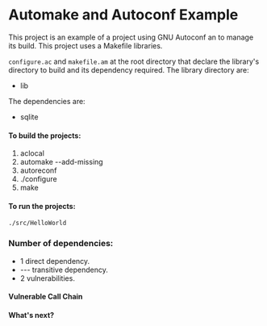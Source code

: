 # Automake and Autoconf Example

This project is an example of a project using GNU Autoconf an to manage its build. This project uses a Makefile libraries.

`configure.ac` and `makefile.am` at the root directory that declare the library's directory to build and its dependency required. The library directory are:  
-  lib  

The dependencies are:  
- sqlite  
 
#### To build the projects:
1. aclocal
2. automake --add-missing
3. autoreconf
4. ./configure
5. make


#### To run the projects:
`./src/HelloWorld`  

### Number of dependencies:  
- 1 direct dependency.  
- --- transitive dependency.  
- 2 vulnerabilities. 
  
#### Vulnerable Call Chain

#### What's next?

